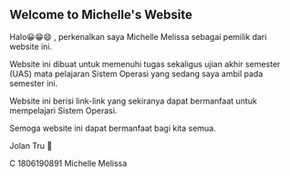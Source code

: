 ## Welcome to Michelle's Website

Halo😀😁😄 , perkenalkan saya Michelle Melissa sebagai pemilik dari website ini.

Website ini dibuat untuk memenuhi tugas sekaligus ujian akhir semester (UAS) mata pelajaran Sistem Operasi yang sedang saya ambil pada semester ini.

Website ini berisi link-link yang sekiranya dapat bermanfaat untuk mempelajari Sistem Operasi.

Semoga website ini dapat bermanfaat bagi kita semua.

Jolan Tru 🙏

C 1806190891 Michelle Melissa
